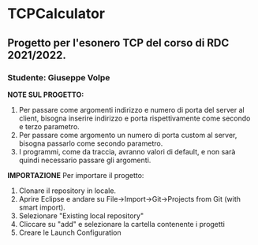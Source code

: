 # TCPCalculator
## Progetto per l'esonero TCP del corso di RDC 2021/2022.
### Studente: Giuseppe Volpe

**NOTE SUL PROGETTO:**
1. Per passare come argomenti indirizzo e numero di porta del server al client, bisogna inserire indirizzo e porta rispettivamente come secondo e terzo parametro.
2. Per passare come argomento un numero di porta custom al server, bisogna passarlo come secondo parametro.
3. I programmi, come da traccia, avranno valori di default, e non sarà quindi necessario passare gli argomenti.

**IMPORTAZIONE**
Per importare il progetto:
1. Clonare il repository in locale.
2. Aprire Eclipse e andare su File->Import->Git->Projects from Git (with smart import).
3. Selezionare "Existing local repository"
4. Cliccare su "add" e selezionare la cartella contenente i progetti
5. Creare le Launch Configuration
